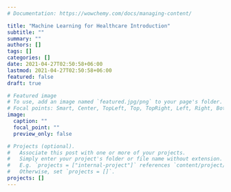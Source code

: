 ```yaml
---
# Documentation: https://wowchemy.com/docs/managing-content/

title: "Machine Learning for Healthcare Introduction"
subtitle: ""
summary: ""
authors: []
tags: []
categories: []
date: 2021-04-27T02:50:58+06:00
lastmod: 2021-04-27T02:50:58+06:00
featured: false
draft: true 

# Featured image
# To use, add an image named `featured.jpg/png` to your page's folder.
# Focal points: Smart, Center, TopLeft, Top, TopRight, Left, Right, BottomLeft, Bottom, BottomRight.
image:
  caption: ""
  focal_point: ""
  preview_only: false

# Projects (optional).
#   Associate this post with one or more of your projects.
#   Simply enter your project's folder or file name without extension.
#   E.g. `projects = ["internal-project"]` references `content/project/deep-learning/index.md`.
#   Otherwise, set `projects = []`.
projects: []
---
```

